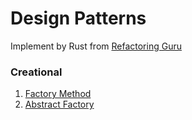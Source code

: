 # Design Patterns
Implement by Rust from [Refactoring Guru](https://refactoring.guru/design-patterns/)

### Creational 
1. [Factory Method](creational/factory-method/README.md)
2. [Abstract Factory](creational/abstract-factory/README.md)